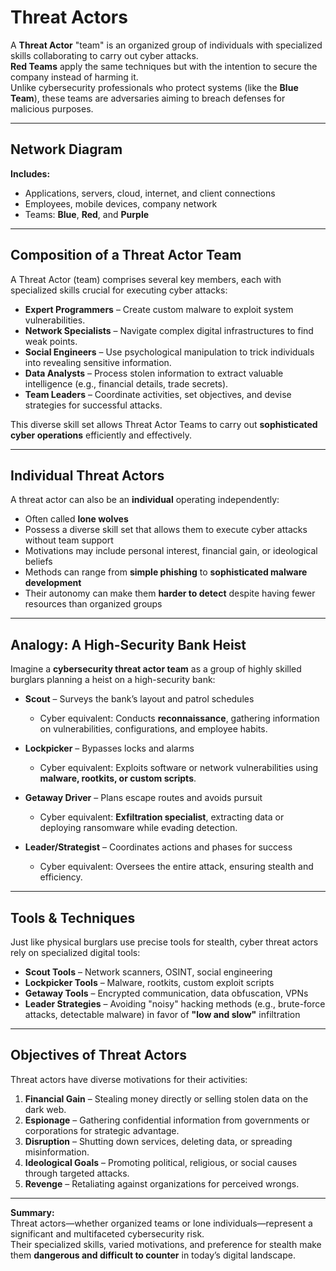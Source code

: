 # Threat Actors

A **Threat Actor** "team" is an organized group of individuals with specialized skills collaborating to carry out cyber attacks.  
**Red Teams** apply the same techniques but with the intention to secure the company instead of harming it.  
Unlike cybersecurity professionals who protect systems (like the **Blue Team**), these teams are adversaries aiming to breach defenses for malicious purposes.

---

## Network Diagram
**Includes:**
- Applications, servers, cloud, internet, and client connections  
- Employees, mobile devices, company network  
- Teams: **Blue**, **Red**, and **Purple**

---

## Composition of a Threat Actor Team

A Threat Actor (team) comprises several key members, each with specialized skills crucial for executing cyber attacks:

- **Expert Programmers** – Create custom malware to exploit system vulnerabilities.
- **Network Specialists** – Navigate complex digital infrastructures to find weak points.
- **Social Engineers** – Use psychological manipulation to trick individuals into revealing sensitive information.
- **Data Analysts** – Process stolen information to extract valuable intelligence (e.g., financial details, trade secrets).
- **Team Leaders** – Coordinate activities, set objectives, and devise strategies for successful attacks.

This diverse skill set allows Threat Actor Teams to carry out **sophisticated cyber operations** efficiently and effectively.

---

## Individual Threat Actors

A threat actor can also be an **individual** operating independently:

- Often called **lone wolves**  
- Possess a diverse skill set that allows them to execute cyber attacks without team support  
- Motivations may include personal interest, financial gain, or ideological beliefs  
- Methods can range from **simple phishing** to **sophisticated malware development**  
- Their autonomy can make them **harder to detect** despite having fewer resources than organized groups

---

## Analogy: A High-Security Bank Heist

Imagine a **cybersecurity threat actor team** as a group of highly skilled burglars planning a heist on a high-security bank:

- **Scout** – Surveys the bank’s layout and patrol schedules  
  - Cyber equivalent: Conducts **reconnaissance**, gathering information on vulnerabilities, configurations, and employee habits.

- **Lockpicker** – Bypasses locks and alarms  
  - Cyber equivalent: Exploits software or network vulnerabilities using **malware, rootkits, or custom scripts**.

- **Getaway Driver** – Plans escape routes and avoids pursuit  
  - Cyber equivalent: **Exfiltration specialist**, extracting data or deploying ransomware while evading detection.

- **Leader/Strategist** – Coordinates actions and phases for success  
  - Cyber equivalent: Oversees the entire attack, ensuring stealth and efficiency.

---

## Tools & Techniques

Just like physical burglars use precise tools for stealth, cyber threat actors rely on specialized digital tools:

- **Scout Tools** – Network scanners, OSINT, social engineering
- **Lockpicker Tools** – Malware, rootkits, custom exploit scripts
- **Getaway Tools** – Encrypted communication, data obfuscation, VPNs
- **Leader Strategies** – Avoiding "noisy" hacking methods (e.g., brute-force attacks, detectable malware) in favor of **"low and slow"** infiltration

---

## Objectives of Threat Actors

Threat actors have diverse motivations for their activities:

1. **Financial Gain** – Stealing money directly or selling stolen data on the dark web.
2. **Espionage** – Gathering confidential information from governments or corporations for strategic advantage.
3. **Disruption** – Shutting down services, deleting data, or spreading misinformation.
4. **Ideological Goals** – Promoting political, religious, or social causes through targeted attacks.
5. **Revenge** – Retaliating against organizations for perceived wrongs.

---

**Summary:**  
Threat actors—whether organized teams or lone individuals—represent a significant and multifaceted cybersecurity risk.  
Their specialized skills, varied motivations, and preference for stealth make them **dangerous and difficult to counter** in today’s digital landscape.
